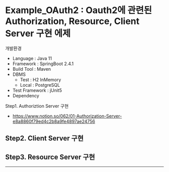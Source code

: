 # Example_OAuth2 : Oauth2에 관련된 Authorization, Resource, Client Server 구현 에제

개발환경
 - Language : Java 11
 - Framework : SpringBoot 2.4.1
 - Build Tool : Maven
 - DBMS
   - Test : H2 InMemory
   - Local : PostgreSQL
 - Test Framework : jUnit5
 - Dependency

Step1. Authoriztion Server 구현
 - https://www.notion.so/062/01-Authorization-Server-e8a8860f79ed4c2b8a9fe4897ae24756

Step2. Client Server 구현
 - 

Step3. Resource Server 구현
 - 

---
